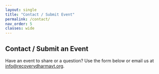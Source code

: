 ```yaml
---
layout: single
title: "Contact / Submit Event"
permalink: /contact/
nav_order: 5
classes: wide
---
```

## Contact / Submit an Event

Have an event to share or a question? Use the form below or email us at [info@recoverydharmavt.org](mailto:info@recoverydharmavt.org).

<!-- Embed Google Form below
<!-- <iframe src="YOUR_GOOGLE_FORM_URL" width="100%" height="600"></iframe>

To update the form, edit this file and replace the Google Form URL above. -->

